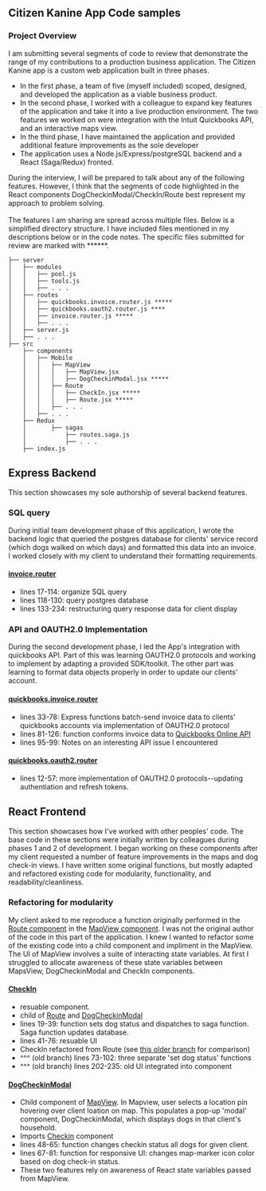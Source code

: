 ## Citizen Kanine App Code samples
### Project Overview
I am submitting several segments of code to review that demonstrate the range of my contributions to a production business application. The Citizen Kanine app is a custom web application built in three phases.
- In the first phase, a team of five (myself included) scoped, designed, and developed the application as a viable business product.
- In the second phase, I worked with a colleague to expand key features of the application and take it into a live production environment. The two features we worked on were integration with the Intuit Quickbooks API, and an interactive maps view.
- In the third phase, I have maintained the application and provided additional feature improvements as the sole developer
- The application uses a Node.js/Express/postgreSQL backend and a React (Saga/Redux) fronted.

During the interview, I will be prepared to talk about any of the following features. However, I think that the segments of code highlighted in the React components DogCheckinModal/CheckIn/Route best represent my approach to problem solving.
<br /> <br />
The features I am sharing are spread across multiple files. Below is a simplified directory structure. I have included files mentioned in my descriptions below or in the code notes. The specific files submitted for review are marked with ******.
```
├── server
│   ├── modules
│   │   ├── pool.js
│   │   ├── tools.js
│   │   ├── . . .
│   ├── routes
│   │   ├── quickbooks.invoice.router.js *****
│   │   ├── quickbooks.oauth2.router.js ****
│   │   ├── invoice.router.js *****
│   │   ├── . . .
│   ├── server.js
│   ├── . . .   
├── src
    ├── components
    │   ├── Mobile
    │   │   ├── MapView
    │   │   │   ├── MapView.jsx
    │   │   │   ├── DogCheckinModal.jsx *****
    │   │   ├── Route
    │   │   │   ├── CheckIn.jsx *****
    │   │   │   ├── Route.jsx *****
    │   │   ├── . . .
    │   ├── . . .
    ├── Redux
    │       ├── sagas
    │           ├── routes.saga.js
    │           ├── . . .   
    ├── index.js
```

## Express Backend
This section showcases my sole authorship of several backend features.  
### SQL query
During initial team development phase of this application, I wrote the backend logic that queried the postgres database for clients' service record (which dogs walked on which days) and formatted this data into an invoice. I worked closely with my client to understand their formatting requirements.

#### [invoice.router](https://github.com/citizenkanineapp/citizenkanineapp/blob/main/server/routes/invoice.router.js)
- lines 17-114: organize SQL query
- lines 118-130: query postgres database
- lines 133-234: restructuring query response data for client display
### API and OAUTH2.0 Implementation
During the second development phase, I led the App's integration with quickbooks API. Part of this was learning OAUTH2.0 protocols and working to implement by adapting a provided SDK/toolkit. The other part was learning to format data objects properly in order to update our clients' account.
#### [quickbooks.invoice.router](https://github.com/citizenkanineapp/citizenkanineapp/blob/main/server/routes/quickbooks.invoice.router.js)
- lines 33-78: Express functions batch-send invoice data to clients' quickbooks accounts via implementation of OAUTH2.0 protocol
- lines 81-126: function conforms invoice data to [Quickbooks Online API](https://developer.intuit.com/app/developer/qbo/docs/api/accounting/all-entities/invoice#read-an-invoice)
- lines 95-99: Notes on an interesting API issue I encountered

#### [quickbooks.oauth2.router](https://github.com/citizenkanineapp/citizenkanineapp/blob/main/server/routes/quickbooks.oauth2.router.js)
- lines 12-57: more implementation of OAUTH2.0 protocols--updating authentiation and refresh tokens.

## React Frontend
This section showcases how I've worked with other peoples' code. The base code in these sections were initially written by colleagues during phases 1 and 2 of development. I began working on these components after my client requested a number of feature improvements in the maps and dog check-in views. I have written some original functions, but mostly adapted and refactored existing code for modularity, functionality, and readability/cleanliness.

### Refactoring for modularity
My client asked to me reproduce a function originally performed in the [Route component](https://github.com/citizenkanineapp/citizenkanineapp/blob/main/src/components/Route/Route.jsx) in the [MapView component](https://github.com/citizenkanineapp/citizenkanineapp/blob/main/src/components/Mobile/MapView/MapView.jsx). I was not the original author of the code in this part of the application.
I knew I wanted to refactor some of the existing code into a child component and impliment in the MapView. The UI of MapView involves a suite of interacting state variables. At first I struggled to allocate awareness of these state variables between MapsView, DogCheckinModal and CheckIn components.
#### [CheckIn](https://github.com/citizenkanineapp/citizenkanineapp/blob/main/src/components/Route/CheckIn.jsx)
- resuable component.
- child of [Route](https://github.com/citizenkanineapp/citizenkanineapp/blob/main/src/components/Route/Route.jsx) and [DogCheckinModal](https://github.com/citizenkanineapp/citizenkanineapp/blob/main/src/components/Mobile/MapView/DogCheckinModal.jsx)
- lines 19-39: function sets dog status and dispatches to saga function. Saga function updates database.
- lines 41-76: resuable UI
- CheckIn refactored from Route (see [this older branch](https://github.com/citizenkanineapp/citizenkanineapp/blob/OAuth2-setup-sam/src/components/Mobile/Route/Route.jsx) for comparison)
- ^^^ (old branch) lines 73-102: three separate 'set dog status' functions
- ^^^ (old branch) lines 202-235: old UI integrated into component

#### [DogCheckinModal](https://github.com/citizenkanineapp/citizenkanineapp/blob/main/src/components/Mobile/MapView/DogCheckinModal.jsx)
- Child component of [MapView](https://github.com/citizenkanineapp/citizenkanineapp/blob/main/src/components/Mobile/MapView/MapView.jsx). In Mapview, user selects a location pin hovering over client loation on map. This populates a pop-up 'modal' component, DogCheckinModal, which displays dogs in that client's household.
- Imports [Checkin](https://github.com/citizenkanineapp/citizenkanineapp/blob/main/src/components/Mobile/Route/CheckIn.jsx) component
- lines 48-65: function changes checkin status all dogs for given client.
- lines 67-81: function for responsive UI: changes map-marker icon color based on dog check-in status.
- These two features rely on awareness of React state variables passed from MapView.

